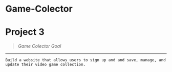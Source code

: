 # Game-Colector

# **Project 3**

> *Game Colector Goal*

---

`Build a website that allows users to sign up and and save, manage, and update their video game collection.`
